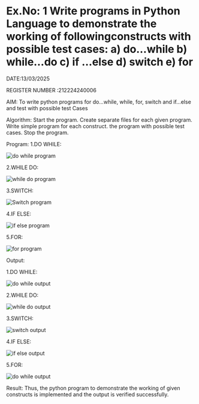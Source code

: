 # Ex.No: 1 Write programs in Python Language to demonstrate the working of followingconstructs with possible test cases: a) do…while b) while…do c) if …else d) switch e) for 

DATE:13/03/2025

REGISTER NUMBER :212224240006



AIM:
To write python programs for do…while, while, for, switch and if…else and test with possible test Cases

Algorithm:
Start the program.
Create separate files for each given program.
Write simple program for each construct.
the program with possible test cases.
Stop the program.

Program:
1.DO WHILE:


![do while program](https://github.com/user-attachments/assets/4199ec87-5c0c-4284-8f96-f3d8f2c8b8da)

2.WHILE DO:



![while do program](https://github.com/user-attachments/assets/17cc100b-9f58-4daf-b243-ef78405f7da1)

3.SWITCH:



![Switch program](https://github.com/user-attachments/assets/abc392ca-c3cc-4cad-b4b4-3e0702a940c1)

4.IF ELSE:



![if else program](https://github.com/user-attachments/assets/3896a7b9-f934-4c74-817d-d19a00972681)

5.FOR:



![for program](https://github.com/user-attachments/assets/ed78f509-018a-4805-ba3a-029acc958d57)






Output:


1.DO WHILE:



![do while output](https://github.com/user-attachments/assets/35d2d273-b81d-417e-b18c-736e474df4db)

2.WHILE DO:



![while do output](https://github.com/user-attachments/assets/c3e8c6de-3e38-49ea-a204-38f1e17df0c2)

3.SWITCH:



![switch output](https://github.com/user-attachments/assets/dfb354ae-85ff-4706-b093-32e45838f74c)

4.IF ELSE:



![if else output](https://github.com/user-attachments/assets/2bb1ef26-ec4f-48d5-8144-92a0c5238915)

5.FOR:



![do while output](https://github.com/user-attachments/assets/4069e16e-2d41-4177-ac9e-e24c907035fe)





Result:
Thus, the python program to demonstrate the working of given constructs is implemented and the output is verified successfully.











